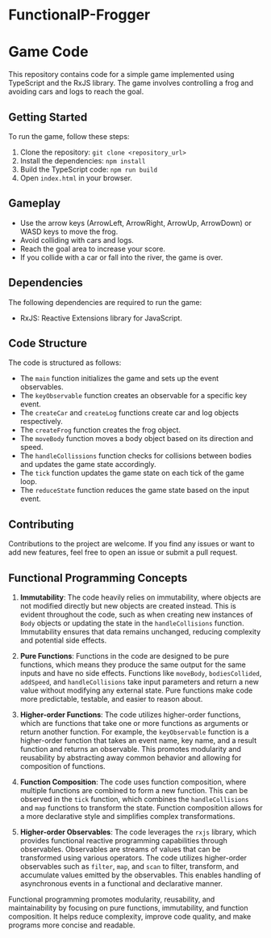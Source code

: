 # FunctionalP-Frogger

# Game Code

This repository contains code for a simple game implemented using TypeScript and the RxJS library. The game involves controlling a frog and avoiding cars and logs to reach the goal.

## Getting Started

To run the game, follow these steps:

1. Clone the repository: `git clone <repository_url>`
2. Install the dependencies: `npm install`
3. Build the TypeScript code: `npm run build`
4. Open `index.html` in your browser.

## Gameplay

- Use the arrow keys (ArrowLeft, ArrowRight, ArrowUp, ArrowDown) or WASD keys to move the frog.
- Avoid colliding with cars and logs.
- Reach the goal area to increase your score.
- If you collide with a car or fall into the river, the game is over.

## Dependencies

The following dependencies are required to run the game:

- RxJS: Reactive Extensions library for JavaScript.

## Code Structure

The code is structured as follows:

- The `main` function initializes the game and sets up the event observables.
- The `keyObservable` function creates an observable for a specific key event.
- The `createCar` and `createLog` functions create car and log objects respectively.
- The `createFrog` function creates the frog object.
- The `moveBody` function moves a body object based on its direction and speed.
- The `handleCollissions` function checks for collisions between bodies and updates the game state accordingly.
- The `tick` function updates the game state on each tick of the game loop.
- The `reduceState` function reduces the game state based on the input event.

## Contributing

Contributions to the project are welcome. If you find any issues or want to add new features, feel free to open an issue or submit a pull request.

## Functional Programming Concepts

1. **Immutability**: The code heavily relies on immutability, where objects are not modified directly but new objects are created instead. This is evident throughout the code, such as when creating new instances of `Body` objects or updating the state in the `handleCollisions` function. Immutability ensures that data remains unchanged, reducing complexity and potential side effects.

2. **Pure Functions**: Functions in the code are designed to be pure functions, which means they produce the same output for the same inputs and have no side effects. Functions like `moveBody`, `bodiesCollided`, `addSpeed`, and `handleCollisions` take input parameters and return a new value without modifying any external state. Pure functions make code more predictable, testable, and easier to reason about.

3. **Higher-order Functions**: The code utilizes higher-order functions, which are functions that take one or more functions as arguments or return another function. For example, the `keyObservable` function is a higher-order function that takes an event name, key name, and a result function and returns an observable. This promotes modularity and reusability by abstracting away common behavior and allowing for composition of functions.

4. **Function Composition**: The code uses function composition, where multiple functions are combined to form a new function. This can be observed in the `tick` function, which combines the `handleCollisions` and `map` functions to transform the state. Function composition allows for a more declarative style and simplifies complex transformations.

5. **Higher-order Observables**: The code leverages the `rxjs` library, which provides functional reactive programming capabilities through observables. Observables are streams of values that can be transformed using various operators. The code utilizes higher-order observables such as `filter`, `map`, and `scan` to filter, transform, and accumulate values emitted by the observables. This enables handling of asynchronous events in a functional and declarative manner.

Functional programming promotes modularity, reusability, and maintainability by focusing on pure functions, immutability, and function composition. It helps reduce complexity, improve code quality, and make programs more concise and readable.
